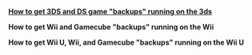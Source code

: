 [**How to get 3DS and DS game "backups" running on the 3ds**](https://magolol.github.io/3dsfrii)

**How to get Wii and Gamecube "backups" running on the Wii** 

**How to get Wii U, Wii, and Gamecube "backups" running on the Wii U**